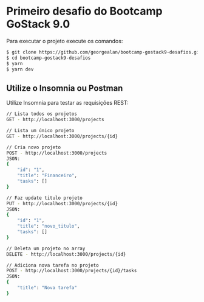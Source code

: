 # Primeiro desafio do Bootcamp GoStack 9.0

Para executar o projeto execute os comandos:

```sh
$ git clone https://github.com/georgealan/bootcamp-gostack9-desafios.git
$ cd bootcamp-gostack9-desafios
$ yarn
$ yarn dev
```
## Utilize o Insomnia ou Postman

Utilize Insomnia para testar as requisições REST:

```sh
// Lista todos os projetos
GET - http://localhost:3000/projects

// Lista um único projeto
GET - http://localhost:3000/projects/{id}

// Cria novo projeto
POST - http://localhost:3000/projects
JSON: 
{
	"id": "1",
	"title": "Financeiro",
	"tasks": []
}

// Faz update titulo projeto
PUT - http://localhost:3000/projects/{id}
JSON: 
{
	"id": "1",
	"title": "novo_titulo",
	"tasks": []
}

// Deleta um projeto no array
DELETE - http://localhost:3000/projects/{id}

// Adiciona nova tarefa no projeto
POST - http://localhost:3000/projects/{id}/tasks
JSON:
{
	"title": "Nova tarefa"
}
```


